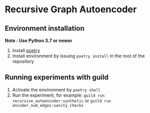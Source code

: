 # Recursive Graph Autoencoder

## Environment installation
**Note : Use Python 3.7 or newer**

1. Install [poetry](https://python-poetry.org/)
2. Install environment by issuing `poetry install` in the root of the repository

## Running experiments with guild
1. Activate the environment by `poetry shell`
2. Run the experiment, for example: `guild run recursive_autoencoder:synthetic` or `guild run encoder_num_edges:sanity_checks`